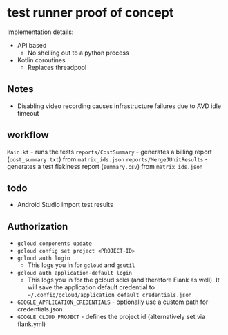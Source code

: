 # test runner proof of concept

Implementation details:

- API based
  - No shelling out to a python process
- Kotlin coroutines
  - Replaces threadpool

## Notes

- Disabling video recording causes infrastructure failures due to AVD idle timeout

## workflow

`Main.kt` - runs the tests
`reports/CostSummary` - generates a billing report (`cost_summary.txt`) from `matrix_ids.json`
`reports/MergeJUnitResults` - generates a test flakiness report (`summary.csv`) from `matrix_ids.json`

## todo

- Android Studio import test results

## Authorization

- `gcloud components update`
- `gcloud config set project <PROJECT-ID>`
- `gcloud auth login`
    - This logs you in for `gcloud` and `gsutil`
- `gcloud auth application-default login`
    - This logs you in for the gcloud sdks (and therefore Flank as well). It will save the application default 
      credential to `~/.config/gcloud/application_default_credentials.json`
- `GOOGLE_APPLICATION_CREDENTIALS` - optionally use a custom path for credentials.json
- `GOOGLE_CLOUD_PROJECT` - defines the project id (alternatively set via flank.yml)
